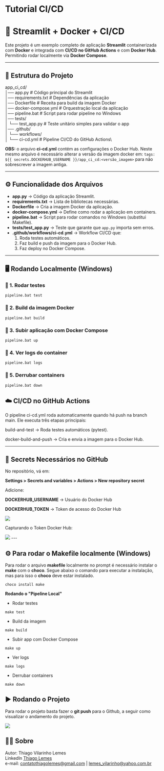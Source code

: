 # Tutorial CI/CD

# 🚀 Streamlit + Docker + CI/CD

Este projeto é um exemplo completo de aplicação **Streamlit** containerizada com **Docker** e integrada com **CI/CD no GitHub Actions** e com **Docker Hub**.  
Permitindo rodar localmente via **Docker Compose**.

---

## 📂 Estrutura do Projeto

app_ci_cd/ \
│── app.py # Código principal do Streamlit\
│── requirements.txt # Dependências da aplicação\
│── Dockerfile # Receita para build da imagem Docker\
│── docker-compose.yml # Orquestração local da aplicação\
│── pipeline.bat # Script para rodar pipeline no Windows\
│── tests/\
│ └── test_app.py # Teste unitário simples para validar o app\
│── .github/\
│ └── workflows/\
│ └── ci-cd.yml # Pipeline CI/CD do GitHub Actions\

**OBS:** o arquivo **ci-cd.yml** contém as configurações o Docker Hub. Neste mesmo arquivo é necessário alterar a versão da imagem docker em: ```tags: ${{ secrets.DOCKERHUB_USERNAME }}/app_ci_cd:<versão_imagem>``` para não sobrescrever a imagem antiga.

---

## ⚙️ Funcionalidade dos Arquivos

- **app.py** → Código da aplicação Streamlit.  
- **requirements.txt** → Lista de bibliotecas necessárias.  
- **Dockerfile** → Cria a imagem Docker da aplicação.  
- **docker-compose.yml** → Define como rodar a aplicação em containers.  
- **pipeline.bat** → Script para rodar comandos no Windows (substitui Makefile).  
- **tests/test_app.py** → Teste que garante que `app.py` importa sem erros.  
- **.github/workflows/ci-cd.yml** → Workflow CI/CD que:
  1. Roda testes automáticos.
  2. Faz build e push da imagem para o Docker Hub.
  3. Faz deploy no Docker Compose.

---

## 🖥️ Rodando Localmente (Windows)

### 🔹 1. Rodar testes
```pipeline.bat test```

### 🔹 2. Build da imagem Docker
```pipeline.bat build```

### 🔹 3. Subir aplicação com Docker Compose
```pipeline.bat up```

### 🔹 4. Ver logs do container
```pipeline.bat logs```

### 🔹 5. Derrubar containers
```pipeline.bat down```

## ☁️ CI/CD no GitHub Actions

O pipeline ci-cd.yml roda automaticamente quando há push na branch main.
Ele executa três etapas principais:

build-and-test → Roda testes automáticos (pytest).

docker-build-and-push → Cria e envia a imagem para o Docker Hub.


---

## 🔑 Secrets Necessários no GitHub

No repositório, vá em:

**Settings > Secrets and variables > Actions > New repository secret**

Adicione:

**DOCKERHUB_USERNAME** → Usuário do Docker Hub

**DOCKERHUB_TOKEN** → Token de acesso do Docker Hub

<img src="./docs/config_secrets.png">

Capturando o Token Docker Hub:

<img src="./docs/generate_key.png">
---

## ⚙️ Para rodar o Makefile localmente (Windows)
Para rodar o arquivo **makefile** localmente no prompt é necessário instalar o **make** com o **choco**. Segue abaixo o comando para executar a instalação, mas para isso o **choco** deve estar instalado.

```choco install make```

**Rodando o "Pipeline Local"**

- Rodar testes

```make test```

- Build da imagem

```make build```

- Subir app com Docker Compose

```make up```

- Ver logs

```make logs```

- Derrubar containers

```make down```

## ▶️ Rodando o Projeto

Para rodar o projeto basta fazer o **git push** para o Github, a seguir como visualizar o andamento do projeto.

<img src="./docs/actions_git.png">

## 👨‍💻 Sobre

Autor: Thiago Vilarinho Lemes <br>
LinkedIn <a href="https://www.linkedin.com/in/thiago-v-lemes-b1232727" target="_blank">Thiago Lemes</a><br>
e-mail: contatothiagolemes@gmail.com | lemes_vilarinho@yahoo.com.br
